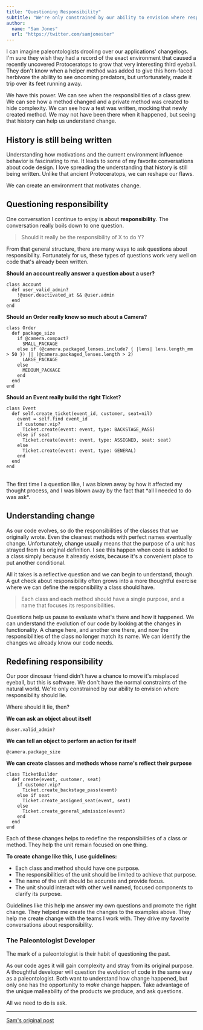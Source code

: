 ```yaml
---
title: "Questioning Responsibility"
subtitle: "We're only constrained by our ability to envision where responsibility should lie."
author:
  name: "Sam Jones"
  url: "https://twitter.com/samjonester"
---
```


I can imagine paleontologists drooling over our applications' changelogs. I'm sure they wish they had a record of the exact environment that caused a recently uncovered Protoceratops to grow that very interesting third eyeball. They don't know when a helper method was added to give this horn-faced herbivore the ability to see oncoming predators, but unfortunately, made it trip over its feet running away.

We have this power. We can see when the responsibilities of a class grew. We can see how a method changed and a private method was created to hide complexity. We can see how a test was written, mocking that newly created method. We may not have been there when it happened, but seeing that history can help us understand change.

## History is still being written

Understanding how motivations and the current environment influence behavior is fascinating to me. It leads to some of my favorite conversations about code design. I love spreading the understanding that history is still being written. Unlike that ancient Protoceratops, we can reshape our flaws.

We can create an environment that motivates change.

## Questioning responsibility

One conversation I continue to enjoy is about **responsibility**. The conversation really boils down to one question.

> Should it really be the responsibility of X to do Y?

From that general structure, there are many ways to ask questions about responsibility. Fortunately for us, these types of questions work very well on code that's already been written.

**Should an account really answer a question about a user?**
```
class Account
  def user_valid_admin?
    !@user.deactivated_at && @user.admin
  end
end
```

**Should an Order really know so much about a Camera?**
```
class Order
  def package_size
    if @camera.compact?
      SMALL_PACKAGE
    else if (@camera.packaged_lenses.include? { |lens| lens.length_mm > 50 }) || (@camera.packaged_lenses.length > 2)
      LARGE_PACKAGE
    else
      MEDIUM_PACKAGE
    end
  end
end
```

**Should an Event really build the right Ticket?**
```
class Event
  def self.create_ticket(event_id, customer, seat=nil)
    event = self.find event_id
    if customer.vip?
      Ticket.create(event: event, type: BACKSTAGE_PASS)
    else if seat
      Ticket.create(event: event, type: ASSIGNED, seat: seat)
    else
      Ticket.create(event: event, type: GENERAL)
    end
  end
end
```
<br/>
The first time I a question like, I was blown away by how it affected my thought process, and I was blown away by the fact that *all I needed to do was ask*.

## Understanding change

As our code evolves, so do the responsibilities of the classes that we originally wrote. Even the cleanest methods with perfect names eventually change. Unfortunately, change usually means that the purpose of a unit has strayed from its original definition. I see this happen when code is added to a class simply because it already exists, because it's a convenient place to put another conditional.

All it takes is a reflective question and we can begin to understand, though. A gut check about responsibility often grows into a more thoughtful exercise where we can define the responsibility a class should have.


> Each class and each method should have a single purpose, and a name that focuses its responsibilities.

Questions help us pause to evaluate what's there and how it happened. We can understand the evolution of our code by looking at the changes in functionality. A change here, and another one there, and now the responsibilities of the class no longer match its name. We can identify the changes we already know our code needs.

## Redefining responsibility

Our poor dinosaur friend didn't have a chance to move it's misplaced eyeball, but this is software. We don't have the normal constraints of the natural world. We're only constrained by our ability to envision where responsibility should lie.

Where should it lie, then?

**We can ask an object about itself**
```
@user.valid_admin?
```

**We can tell an object to perform an action for itself**
```
@camera.package_size
```

**We can create classes and methods whose name's reflect their purpose**
```
class TicketBuilder
  def create(event, customer, seat)
    if customer.vip?
      Ticket.create_backstage_pass(event)
    else if seat
      Ticket.create_assigned_seat(event, seat)
    else
      Ticket.create_general_admission(event)
    end
  end
end
```

Each of these changes helps to redefine the responsibilities of a class or method. They help the unit remain focused on one thing.

**To create change like this, I use guidelines:**

- Each class and method should have one purpose.
- The responsibilities of the unit should be limited to achieve that purpose.
- The name of the unit should be accurate and provide focus.
- The unit should interact with other well named, focused components to clarify its purpose.

Guidelines like this help me answer my own questions and promote the right change. They helped me create the changes to the examples above. They help me create change with the teams I work with. They drive my favorite conversations about responsibility.

### The Paleontologist Developer

The mark of a paleontologist is their habit of questioning the past.

As our code ages it will gain complexity and stray from its original purpose. A thoughtful developer will question the evolution of code in the same way as a paleontologist. Both want to understand how change happened, but only one has the opportunity to *make* change happen. Take advantage of the unique malleability of the products we produce, and ask questions.

All we need to do is ask.

<hr/>
<p><a rel="canonical" href="https://samljones.com/2017-02-07/questioning-responsibility/">Sam's original post</a></p>
